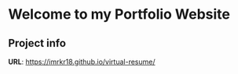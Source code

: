# Welcome to my Portfolio Website

## Project info

**URL**: https://imrkr18.github.io/virtual-resume/

